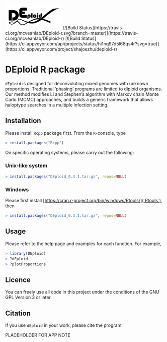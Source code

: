 <img src="extra/deploid.png" width="180">
[![Build Status](https://travis-ci.org/mcveanlab/DEploid-r.svg?branch=master)](https://travis-ci.org/mcveanlab/DEploid-r)
[![Build Status](https://ci.appveyor.com/api/projects/status/hi1nq97d5l68qs4r?svg=true)](https://ci.appveyor.com/project/shajoezhu/deploid-r)

DEploid R package
=================

`dEploid` is designed for deconvoluting mixed genomes with unknown proportions. Traditional ‘phasing’ programs are limited to diploid organisms. Our method modifies Li and Stephen’s algorithm with Markov chain Monte Carlo (MCMC) approaches, and builds a generic framework that allows haloptype searches in a multiple infection setting.


Installation
------------

Please install `Rcpp` package first. From the `R`-console, type
```R
> install.packages("Rcpp")
```

On specific operating systems, please carry out the following:

### Unix-like system

```R
> install.packages("DEploid_0.3.1.tar.gz", repos=NULL)
```

### Windows

Please first install [https://cran.r-project.org/bin/windows/Rtools/](`Rtools`), then
```R
> install.packages("DEploid_0.3.1.tar.gz", repos=NULL)
```

Usage
-----

Please refer to the help page and examples for each function. For example,
```R
> library(DEploid)
> ?dEploid
> ?plotProportions
```

Licence
-------

You can freely use all code in this project under the conditions of the GNU GPL Version 3 or later.


Citation
--------

If you use `dEploid` in your work, please cite the program:

PLACEHOLDER FOR APP NOTE

